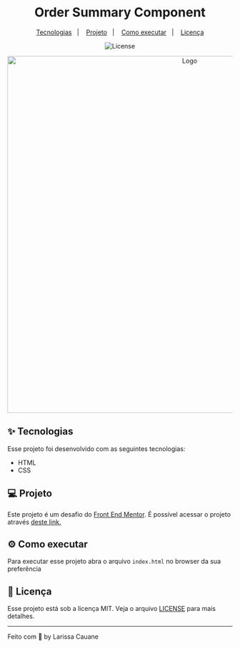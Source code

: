 <h1 align="center">Order Summary Component</h1>
<p align="center">
  <a href="#-tecnologias">Tecnologias</a>&nbsp;&nbsp;&nbsp;|&nbsp;&nbsp;&nbsp;
  <a href="#-projeto">Projeto</a>&nbsp;&nbsp;&nbsp;|&nbsp;&nbsp;&nbsp;
  <a href="#-como-executar">Como executar</a>&nbsp;&nbsp;&nbsp;|&nbsp;&nbsp;&nbsp;
 <a href="#-licença">Licença</a>
</p>

<p align="center">
  <img alt="License" src="https://img.shields.io/static/v1?label=license&message=MIT&color=3829e0&labelColor=000000">
</p>

<p align="center">
    <img src="https://i.imgur.com/MrR5IQ2.jpg" alt="Logo" width="800">
</p>

## ✨ Tecnologias
Esse projeto foi desenvolvido com as seguintes tecnologias:
- HTML
- CSS

## 💻 Projeto
Este projeto é um desafio do <a href="https://www.frontendmentor.io/challenges/order-summary-component-QlPmajDUj">Front End Mentor</a>. É possível acessar o projeto através <a href="https://festive-kilby-cfb2d5.netlify.app/">deste link.</a> 


## ⚙ Como executar
Para executar esse projeto abra o arquivo `index.html` no browser da sua preferência 

## 📃 Licença
Esse projeto está sob a licença MIT. Veja o arquivo [LICENSE](LICENSE.md) para mais detalhes.

---

Feito com 🧡 by Larissa Cauane 
 

 
